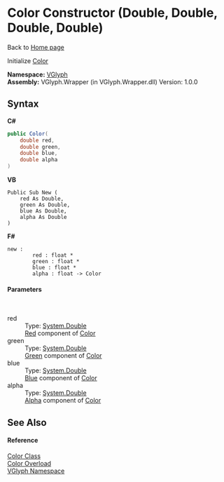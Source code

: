 # Color Constructor (Double, Double, Double, Double)
Back to <a href="Home.md">Home page</a> 

Initialize <a href="T_VGlyph_Color.md">Color</a>

**Namespace:**&nbsp;<a href="N_VGlyph.md">VGlyph</a><br />**Assembly:**&nbsp;VGlyph.Wrapper (in VGlyph.Wrapper.dll) Version: 1.0.0

## Syntax

**C#**<br />
``` C#
public Color(
	double red,
	double green,
	double blue,
	double alpha
)
```

**VB**<br />
``` VB
Public Sub New ( 
	red As Double,
	green As Double,
	blue As Double,
	alpha As Double
)
```

**F#**<br />
``` F#
new : 
        red : float * 
        green : float * 
        blue : float * 
        alpha : float -> Color
```


#### Parameters
&nbsp;<dl><dt>red</dt><dd>Type: <a href="http://msdn2.microsoft.com/en-us/library/643eft0t" target="_blank">System.Double</a><br /><a href="P_VGlyph_Color_Red.md">Red</a> component of <a href="T_VGlyph_Color.md">Color</a></dd><dt>green</dt><dd>Type: <a href="http://msdn2.microsoft.com/en-us/library/643eft0t" target="_blank">System.Double</a><br /><a href="P_VGlyph_Color_Green.md">Green</a> component of <a href="T_VGlyph_Color.md">Color</a></dd><dt>blue</dt><dd>Type: <a href="http://msdn2.microsoft.com/en-us/library/643eft0t" target="_blank">System.Double</a><br /><a href="P_VGlyph_Color_Blue.md">Blue</a> component of <a href="T_VGlyph_Color.md">Color</a></dd><dt>alpha</dt><dd>Type: <a href="http://msdn2.microsoft.com/en-us/library/643eft0t" target="_blank">System.Double</a><br /><a href="P_VGlyph_Color_Alpha.md">Alpha</a> component of <a href="T_VGlyph_Color.md">Color</a></dd></dl>

## See Also


#### Reference
<a href="T_VGlyph_Color.md">Color Class</a><br /><a href="Overload_VGlyph_Color__ctor.md">Color Overload</a><br /><a href="N_VGlyph.md">VGlyph Namespace</a><br />